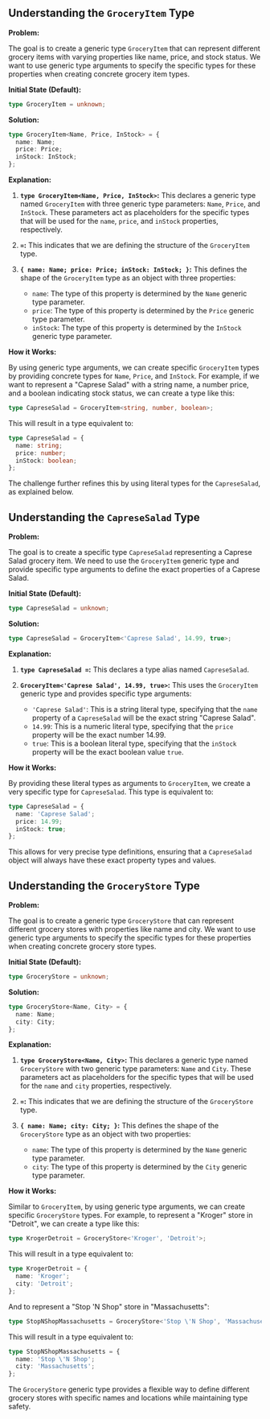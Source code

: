 ## Understanding the `GroceryItem` Type

**Problem:**

The goal is to create a generic type `GroceryItem` that can represent different grocery items with varying properties like name, price, and stock status.  We want to use generic type arguments to specify the specific types for these properties when creating concrete grocery item types.

**Initial State (Default):**

```typescript
type GroceryItem = unknown;
```

**Solution:**

```typescript
type GroceryItem<Name, Price, InStock> = {
  name: Name;
  price: Price;
  inStock: InStock;
};
```

**Explanation:**

1.  **`type GroceryItem<Name, Price, InStock>`:** This declares a generic type named `GroceryItem` with three generic type parameters: `Name`, `Price`, and `InStock`. These parameters act as placeholders for the specific types that will be used for the `name`, `price`, and `inStock` properties, respectively.

2.  **`=`:** This indicates that we are defining the structure of the `GroceryItem` type.

3.  **`{ name: Name; price: Price; inStock: InStock; }`:** This defines the shape of the `GroceryItem` type as an object with three properties:
    *   `name`: The type of this property is determined by the `Name` generic type parameter.
    *   `price`: The type of this property is determined by the `Price` generic type parameter.
    *   `inStock`: The type of this property is determined by the `InStock` generic type parameter.

**How it Works:**

By using generic type arguments, we can create specific `GroceryItem` types by providing concrete types for `Name`, `Price`, and `InStock`. For example, if we want to represent a &quot;Caprese Salad&quot; with a string name, a number price, and a boolean indicating stock status, we can create a type like this:

```typescript
type CapreseSalad = GroceryItem<string, number, boolean>;
```

This will result in a type equivalent to:

```typescript
type CapreseSalad = {
  name: string;
  price: number;
  inStock: boolean;
};
```

The challenge further refines this by using literal types for the `CapreseSalad`, as explained below.

## Understanding the `CapreseSalad` Type

**Problem:**

The goal is to create a specific type `CapreseSalad` representing a Caprese Salad grocery item. We need to use the `GroceryItem` generic type and provide specific type arguments to define the exact properties of a Caprese Salad.

**Initial State (Default):**

```typescript
type CapreseSalad = unknown;
```

**Solution:**

```typescript
type CapreseSalad = GroceryItem<'Caprese Salad', 14.99, true>;
```

**Explanation:**

1.  **`type CapreseSalad =`:** This declares a type alias named `CapreseSalad`.

2.  **`GroceryItem<'Caprese Salad', 14.99, true>`:** This uses the `GroceryItem` generic type and provides specific type arguments:
    *   `'Caprese Salad'`: This is a string literal type, specifying that the `name` property of a `CapreseSalad` will be the exact string &quot;Caprese Salad&quot;.
    *   `14.99`: This is a numeric literal type, specifying that the `price` property will be the exact number 14.99.
    *   `true`: This is a boolean literal type, specifying that the `inStock` property will be the exact boolean value `true`.

**How it Works:**

By providing these literal types as arguments to `GroceryItem`, we create a very specific type for `CapreseSalad`. This type is equivalent to:

```typescript
type CapreseSalad = {
  name: 'Caprese Salad';
  price: 14.99;
  inStock: true;
};
```

This allows for very precise type definitions, ensuring that a `CapreseSalad` object will always have these exact property types and values.

## Understanding the `GroceryStore` Type

**Problem:**

The goal is to create a generic type `GroceryStore` that can represent different grocery stores with properties like name and city. We want to use generic type arguments to specify the specific types for these properties when creating concrete grocery store types.

**Initial State (Default):**

```typescript
type GroceryStore = unknown;
```

**Solution:**

```typescript
type GroceryStore<Name, City> = {
  name: Name;
  city: City;
};
```

**Explanation:**

1.  **`type GroceryStore<Name, City>`:** This declares a generic type named `GroceryStore` with two generic type parameters: `Name` and `City`. These parameters act as placeholders for the specific types that will be used for the `name` and `city` properties, respectively.

2.  **`=`:** This indicates that we are defining the structure of the `GroceryStore` type.

3.  **`{ name: Name; city: City; }`:** This defines the shape of the `GroceryStore` type as an object with two properties:
    *   `name`: The type of this property is determined by the `Name` generic type parameter.
    *   `city`: The type of this property is determined by the `City` generic type parameter.

**How it Works:**

Similar to `GroceryItem`, by using generic type arguments, we can create specific `GroceryStore` types. For example, to represent a &quot;Kroger&quot; store in &quot;Detroit&quot;, we can create a type like this:

```typescript
type KrogerDetroit = GroceryStore<'Kroger', 'Detroit'>;
```

This will result in a type equivalent to:

```typescript
type KrogerDetroit = {
  name: 'Kroger';
  city: 'Detroit';
};
```

And to represent a &quot;Stop 'N Shop&quot; store in &quot;Massachusetts&quot;:

```typescript
type StopNShopMassachusetts = GroceryStore<'Stop \'N Shop', 'Massachusetts'>;
```

This will result in a type equivalent to:

```typescript
type StopNShopMassachusetts = {
  name: 'Stop \'N Shop';
  city: 'Massachusetts';
};
```

The `GroceryStore` generic type provides a flexible way to define different grocery stores with specific names and locations while maintaining type safety.
